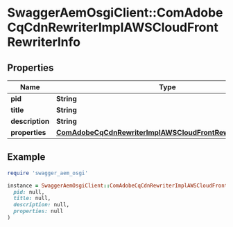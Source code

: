 # SwaggerAemOsgiClient::ComAdobeCqCdnRewriterImplAWSCloudFrontRewriterInfo

## Properties

| Name | Type | Description | Notes |
| ---- | ---- | ----------- | ----- |
| **pid** | **String** |  | [optional] |
| **title** | **String** |  | [optional] |
| **description** | **String** |  | [optional] |
| **properties** | [**ComAdobeCqCdnRewriterImplAWSCloudFrontRewriterProperties**](ComAdobeCqCdnRewriterImplAWSCloudFrontRewriterProperties.md) |  | [optional] |

## Example

```ruby
require 'swagger_aem_osgi'

instance = SwaggerAemOsgiClient::ComAdobeCqCdnRewriterImplAWSCloudFrontRewriterInfo.new(
  pid: null,
  title: null,
  description: null,
  properties: null
)
```

